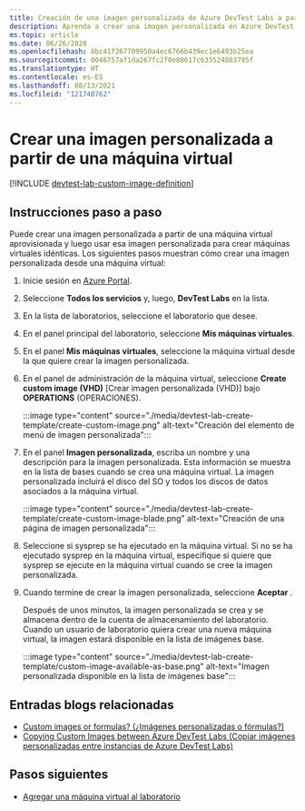 ```yaml
---
title: Creación de una imagen personalizada de Azure DevTest Labs a partir de una máquina virtual | Microsoft Azure
description: Aprenda a crear una imagen personalizada en Azure DevTest Labs a partir de una máquina virtual aprovisionada mediante el portal de Azure.
ms.topic: article
ms.date: 06/26/2020
ms.openlocfilehash: 8bc41f267709950a4ec6766b439ec1e6493b25ea
ms.sourcegitcommit: 0046757af1da267fc2f0e88617c633524883795f
ms.translationtype: HT
ms.contentlocale: es-ES
ms.lasthandoff: 08/13/2021
ms.locfileid: "121740762"
---
```

# <a name="create-a-custom-image-from-a-vm"></a>Crear una imagen personalizada a partir de una máquina virtual

[!INCLUDE [devtest-lab-custom-image-definition](../../includes/devtest-lab-custom-image-definition.md)]

## <a name="step-by-step-instructions"></a>Instrucciones paso a paso

Puede crear una imagen personalizada a partir de una máquina virtual aprovisionada y luego usar esa imagen personalizada para crear máquinas virtuales idénticas. Los siguientes pasos muestran cómo crear una imagen personalizada desde una máquina virtual:

1. Inicie sesión en [Azure Portal](https://go.microsoft.com/fwlink/p/?LinkID=525040).

1. Seleccione **Todos los servicios** y, luego, **DevTest Labs** en la lista.

1. En la lista de laboratorios, seleccione el laboratorio que desee.  

1. En el panel principal del laboratorio, seleccione **Mis máquinas virtuales**.
 
1. En el panel **Mis máquinas virtuales**, seleccione la máquina virtual desde la que quiere crear la imagen personalizada.

1. En el panel de administración de la máquina virtual, seleccione **Create custom image (VHD)** [Crear imagen personalizada (VHD)] bajo **OPERATIONS** (OPERACIONES).

    :::image type="content" source="./media/devtest-lab-create-template/create-custom-image.png" alt-text="Creación del elemento de menú de imagen personalizada":::
1. En el panel **Imagen personalizada**, escriba un nombre y una descripción para la imagen personalizada. Esta información se muestra en la lista de bases cuando se crea una máquina virtual. La imagen personalizada incluirá el disco del SO y todos los discos de datos asociados a la máquina virtual.

    :::image type="content" source="./media/devtest-lab-create-template/create-custom-image-blade.png" alt-text="Creación de una página de imagen personalizada":::
1. Seleccione si sysprep se ha ejecutado en la máquina virtual. Si no se ha ejecutado sysprep en la máquina virtual, especifique si quiere que sysprep se ejecute en la máquina virtual cuando se cree la imagen personalizada.
1. Cuando termine de crear la imagen personalizada, seleccione **Aceptar** .

    Después de unos minutos, la imagen personalizada se crea y se almacena dentro de la cuenta de almacenamiento del laboratorio. Cuando un usuario de laboratorio quiera crear una nueva máquina virtual, la imagen estará disponible en la lista de imágenes base.

    :::image type="content" source="./media/devtest-lab-create-template/custom-image-available-as-base.png" alt-text="Imagen personalizada disponible en la lista de imágenes base":::

## <a name="related-blog-posts"></a>Entradas blogs relacionadas

- [Custom images or formulas? (¿Imágenes personalizadas o fórmulas?)](/azure/devtest-labs/devtest-lab-faq#blog-post)
- [Copying Custom Images between Azure DevTest Labs (Copiar imágenes personalizadas entre instancias de Azure DevTest Labs)](https://www.visualstudiogeeks.com/blog/DevOps/How-To-Move-CustomImages-VHD-Between-AzureDevTestLabs#copying-custom-images-between-azure-devtest-labs)

## <a name="next-steps"></a>Pasos siguientes

- [Agregar una máquina virtual al laboratorio](devtest-lab-add-vm.md)